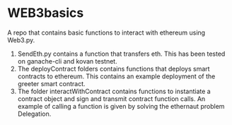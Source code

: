 # WEB3basics
A repo that contains basic functions to interact with ethereum using Web3.py.

1. SendEth.py contains a function that transfers eth. This has been tested on ganache-cli and kovan testnet. 
2. The deployContract folders contains functions that deploys smart contracts to ethereum. This contains an example deployment of the greeter smart contract.
3. The folder interactWithContract contains functions to instantiate a contract object and sign and transmit contract function calls. An example of calling a function is given by solving the ethernaut problem Delegation. 

